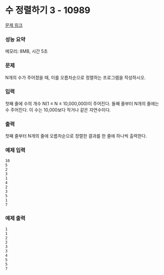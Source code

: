 # 수 정렬하기 3 - 10989

[문제 링크](https://www.acmicpc.net/problem/10989)

### 성능 요약

메모리: 8MB, 시간 5초

### 문제

N개의 수가 주어졌을 때, 이를 오름차순으로 정렬하는 프로그램을 작성하시오.

### 입력

첫째 줄에 수의 개수 N(1 ≤ N ≤ 10,000,000)이 주어진다. 둘째 줄부터 N개의 줄에는 수 주어진다. 이 수는 10,000보다 작거나 같은 자연수이다.

### 출력

첫째 줄부터 N개의 줄에 오름차순으로 정렬한 결과를 한 줄에 하나씩 출력한다.

### 예제 입력

```
10
5
2
3
1
4
2
3
5
1
7
```

### 예제 출력

```
1
1
2
2
3
3
4
5
5
7
```
